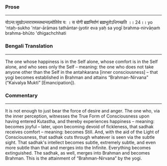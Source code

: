 ### Prose 
 --- 
योऽन्त:सुखोऽन्तरारामस्तथान्तज्र्योतिरेव य: ।
स योगी ब्रह्मनिर्वाणं ब्रह्मभूतोऽधिगच्छति ।। 24।।
yo 'ntaḥ-sukho 'ntar-ārāmas tathāntar-jyotir eva yaḥ
sa yogī brahma-nirvāṇaṁ brahma-bhūto 'dhigachchhati

### Bengali Translation 
 --- 
The one whose happiness is in the Self alone, whose comfort is in the Self alone, and who sees only the Self – meaning: the one who does not take anyone other than the Self in the antahkarana [inner consciousness] – that yogi becomes established in Brahman and attains “Brahman-Nirvana” (“Kaivalya Mukti” [Emancipation]).

### Commentary 
 --- 
It is not enough to just bear the force of desire and anger. The one who, via the inner perception, witnesses the True Form of Consciousness upon having entered Kutastha, and thereby experiences happiness – meaning: becomes joyful – later, upon becoming devoid of fickleness, that sadhak receives comfort – meaning: becomes Still. And, with the aid of the Light of Consciousness, that sadhak cuts through whatever is seen via the subtle sight. That sadhak's intellect becomes subtle, extremely subtle, and even more subtle than that and merges into the Infinite. Everything becomes extinguished. The sadhak, as well, merges into Brahman and becomes Brahman. This is the attainment of “Brahman-Nirvana” by the yogi. 